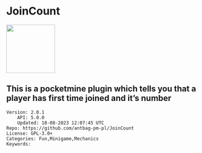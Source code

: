 # JoinCount
<img src="https://raw.githubusercontent.com/antbag-pm-pl/JoinCount/56eba9abcc566b3be823eee981635f7735e95f35/group.png" width="128" height="128" />

## This is a pocketmine plugin which tells you that a player has first time joined and it’s number
```properties
Version: 2.0.1
    API: 5.0.0
    Updated: 18-08-2023 12:07:45 UTC
Repo: https://github.com/antbag-pm-pl/JoinCount
License: GPL-3.0+
Categories: Fun,Minigame,Mechanics
Keywords: 
```